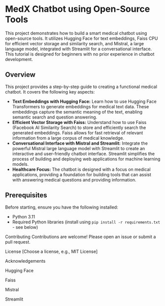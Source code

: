 # MedX Chatbot using Open-Source Tools

This project demonstrates how to build a smart medical chatbot using open-source tools. It utilizes Hugging Face for text embeddings, Faiss CPU for efficient vector storage and similarity search, and Mistral, a large language model, integrated with Streamlit for a conversational interface.  This tutorial is designed for beginners with no prior experience in chatbot development.

## Overview

This project provides a step-by-step guide to creating a functional medical chatbot.  It covers the following key aspects:

* **Text Embeddings with Hugging Face:**  Learn how to use Hugging Face Transformers to generate embeddings for medical text data.  These embeddings capture the semantic meaning of the text, enabling semantic search and question answering.
* **Efficient Vector Storage with Faiss:**  Understand how to use Faiss (Facebook AI Similarity Search) to store and efficiently search the generated embeddings. Faiss allows for fast retrieval of relevant information from a large corpus of medical knowledge.
* **Conversational Interface with Mistral and Streamlit:**  Integrate the powerful Mistral large language model with Streamlit to create an interactive and user-friendly chatbot interface.  Streamlit simplifies the process of building and deploying web applications for machine learning models.
* **Healthcare Focus:**  The chatbot is designed with a focus on medical applications, providing a foundation for building tools that can assist with answering medical questions and providing information.

## Prerequisites

Before starting, ensure you have the following installed:

* Python 3.11
* Required Python libraries (install using `pip install -r requirements.txt` - see below)

Contributing
Contributions are welcome! Please open an issue or submit a pull request.

License
[Choose a license, e.g., MIT License]

Acknowledgements

Hugging Face

Faiss

Mistral

Streamlit
